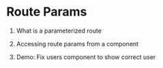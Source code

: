 # Route Params

1. What is a parameterized route

2. Accessing route params from a component

3. Demo: Fix users component to show correct user
